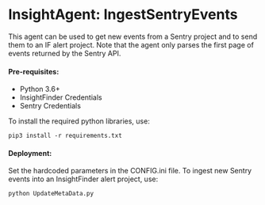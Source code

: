 # InsightAgent: IngestSentryEvents

This agent can be used to get new events from a Sentry project and to send them to an IF alert project. Note that the agent only parses the first page of events returned by the Sentry API.

#### Pre-requisites:

- Python 3.6+
- InsightFinder Credentials
- Sentry Credentials

To install the required python libraries, use:
```
pip3 install -r requirements.txt
```

#### Deployment:

Set the hardcoded parameters in the CONFIG.ini file. To ingest new Sentry events into an InsightFinder alert project, use:
```
python UpdateMetaData.py 
```
